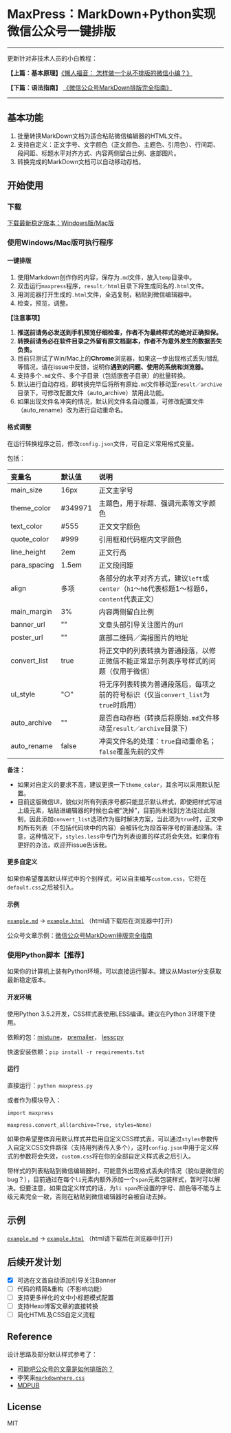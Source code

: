 # MaxPress：MarkDown+Python实现微信公众号一键排版

-------------
更新针对非技术人员的小白教程：

**【上篇：基本原理】**[《懒人福音： 怎样做一个从不排版的微信小编？》](https://mp.weixin.qq.com/s?__biz=MzI2NjM5NDMyMw==&mid=2247483713&idx=1&sn=0ec80785ce60503eb30e4ce27ac89781&chksm=ea8f8efdddf807ebb5137b1f0d8c652bcaa33e861d2c0544b50aeed051361b904cf194f6f844)

**【下篇：语法指南】** [《微信公众号MarkDown排版完全指南》](https://mp.weixin.qq.com/s?__biz=MzI2NjM5NDMyMw==&mid=2247483718&idx=1&sn=199baa9a257f2783381a11cc5f60344d)

-------------

## 基本功能

1. 批量转换MarkDown文档为适合粘贴微信编辑器的HTML文件。
2. 支持自定义：正文字号、文字颜色（正文颜色、主题色、引用色）、行间距、段间距、标题水平对齐方式、内容两侧留白比例、底部图片。
3. 转换完成的MarkDown文档可以自动移动存档。

## 开始使用

### 下载

[下载最新稳定版本：Windows版/Mac版](https://github.com/insula1701/maxpress/releases)

### 使用Windows/Mac版可执行程序

#### 一键排版

1. 使用Markdown创作你的内容，保存为`.md`文件，放入`temp`目录中。
2. 双击运行`maxpress`程序，`result／html`目录下将生成同名的`.html`文件。
3. 用浏览器打开生成的`.html`文件，全选复制，粘贴到微信编辑器中。
4. 检查，预览，调整。

**【注意事项】**

1. **推送前请务必发送到手机预览仔细检查，作者不为最终样式的绝对正确担保。**
2. **转换前请务必在软件目录之外留有原文档副本，作者不为意外发生的数据丢失负责。**
3. 目前只测试了Win/Mac上的**Chrome**浏览器，如果这一步出现格式丢失/错乱等情况，请在issue中反馈，说明你**遇到的问题、使用的系统和浏览器。**
4. 支持多个`.md`文件、多个子目录（包括嵌套子目录）的批量转换。
5. 默认进行自动存档，即转换完毕后将所有原始`.md`文件移动至`result／archive`目录下，可修改配置文件（auto_archive）禁用此功能。
6. 如果出现文件名冲突的情况，默认同文件名自动覆盖，可修改配置文件（auto_rename）改为进行自动重命名。


#### 格式调整

在运行转换程序之前，修改`config.json`文件，可自定义常用格式变量。

包括：

| 变量名 | 默认值 | 说明 |
| :----- | :----- | :---- |
|main_size     |16px   |正文主字号|
|theme_color   |#349971|主题色，用于标题、强调元素等文字颜色|
|text_color    |#555   |正文文字颜色|
|quote_color   |#999   |引用框和代码框内文字颜色|
|line_height   |2em    |正文行高|
|para_spacing  |1.5em  |正文段间距|
|align         |多项    |各部分的水平对齐方式，建议`left`或`center`（`h1`～`h6`代表标题1～标题6，`content`代表正文）|
|main_margin   |3%     |内容两侧留白比例|
|banner_url    |""     |文章头部引导关注图片的url|
|poster_url    |""     |底部二维码／海报图片的地址|
|convert_list  |true   |将正文中的列表转换为普通段落，以修正微信不能正常显示列表序号样式的问题（仅用于微信）|
|ul_style      |"○"    |将无序列表转换为普通段落后，每项之前的符号标识（仅当`convert_list`为`true`时启用）|
|auto_archive  |""     |是否自动存档（转换后将原始`.md`文件移动至`result／archive`目录下）|
|auto_rename   |false  |冲突文件名的处理：`true`自动重命名；`false`覆盖先前的文件|


**备注：**

- 如果对自定义的要求不高，建议更换一下`theme_color`，其余可以采用默认配置。
- 目前这版微信UI，貌似对所有列表序号都只能显示默认样式，即使把样式写进上级元素，粘贴进编辑器的时候也会被“洗掉”，目前尚未找到方法绕过此限制，因此添加`convert_list`选项作为临时解决方案，当此项为`true`时，正文中的所有列表（不包括代码块中的内容）会被转化为段首带序号的普通段落。注意，这种情况下，`styles.less`中专门为列表设置的样式将会失效。如果你有更好的办法，欢迎开issue告诉我。


#### 更多自定义

如果你希望覆盖默认样式中的个别样式，可以自主编写`custom.css`，它将在`default.css`之后被引入。

#### 示例

[`example.md`](https://github.com/insula1701/maxpress/blob/master/temp/example.md) -> 
[`example.html`](https://github.com/insula1701/maxpress/blob/master/result/html) （html请下载后在浏览器中打开）

公众号文章示例：[微信公众号MarkDown排版完全指南](https://mp.weixin.qq.com/s?__biz=MzI2NjM5NDMyMw==&mid=100000048&idx=1&sn=7bb0a7fd4cd92ed6b753e996e7eaf0ce&chksm=6a8f8e8c5df8079af7324b2505670d2abd0e83552873fcdaf7acf52ae8b25399380d60a5d778&mpshare=1&scene=1&srcid=1229tvTWQ1h4dDLJEYny9An8&key=dd3ea87ce1ad0714eaba7dea68d348c20f5b3fb8317e722240f1ef78c7894661ea5fdd718290986a650fdf3b2dd72762d7f4afd75e91ed2a0c7731a2a687388c964eb644526833a72f511f019b2ccb21&ascene=0&uin=MjE0NzM5NTU4MQ%3D%3D&devicetype=iMac+MacBookPro12%2C1+OSX+OSX+10.12.4+build(16E195)&version=12020810&nettype=WIFI&lang=zh_CN&fontScale=100&pass_ticket=6iRWB3aLBCQOXpS5n6I%2BNeH5AK3ygPJiPOMvcoNPo5bULSUy%2BHV4uZXOUJKw3n%2FK)

### 使用Python脚本【推荐】

如果你的计算机上装有Python环境，可以直接运行脚本。建议从Master分支获取最新稳定版本。

#### 开发环境

使用Python 3.5.2开发，CSS样式表使用LESS编译。建议在Python 3环境下使用。

依赖的包：[mistune](https://github.com/lepture/mistune)，
[premailer](https://github.com/peterbe/premailer)，
[lesscpy](https://github.com/lesscpy/lesscpy)

快速安装依赖：`pip install -r requirements.txt`

#### 运行

直接运行：`python maxpress.py`

或者作为模块导入：

```
import maxpress

maxpress.convert_all(archive=True, styles=None)
```
如果你希望整体弃用默认样式并启用自定义CSS样式表，可以通过`styles`参数传入自定义CSS文件路径（支持用列表传入多个），这时`config.json`中用于定义样式的参数将会失效，`custom.css`将在你的全部自定义样式表之后引入。

带样式的列表粘贴到微信编辑器时，可能意外出现格式丢失的情况（貌似是微信的bug？），目前通过在每个`li`元素内额外添加一个`span`元素包装样式，暂时可以解决。但要注意，如果自定义样式的话，为`li span`所设置的字号、颜色等不能与上级元素完全一致，否则在粘贴到微信编辑器时会被自动去掉。

## 示例

[`example.md`](https://github.com/insula1701/maxpress/blob/master/temp/example.md) -> 
[`example.html`](https://github.com/insula1701/maxpress/blob/master/result/html) （html请下载后在浏览器中打开）

## 后续开发计划

- [x] 可选在文首自动添加引导关注Banner
- [ ] 代码的精简&重构（不影响功能）
- [ ] 支持更多样化的文中小标题模式配置
- [ ] 支持Hexo博客文章的直接转换
- [ ] 简化HTML及CSS自定义流程

## Reference

设计思路及部分默认样式参考了：
 - [可能吧公众号的文章是如何排版的？](https://kenengba.com/post/3507.html)
 - 李笑来[`markdownhere.css`](https://gist.github.com/xiaolai/aa190255b7dde302d10208ae247fc9f2)
 - [MDPUB](http://md.codingpy.com/)

## License

MIT